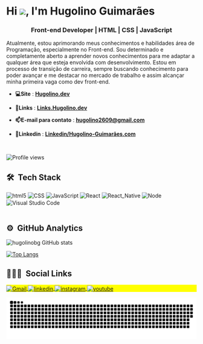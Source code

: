 <h1 align="left">Hi <img src="https://gist.githubusercontent.com/arunprakashpj/48aa20057048b46c6f9ba9d114a8b76f/raw/69a9d496f651091a509ea8d9913c4aef5c419afb/Hi.gif" width="30px">, I'm Hugolino Guimarães</h1>
<h3 align="center">Front-end Developer | HTML | CSS | JavaScript</h3>

Atualmente, estou aprimorando meus conhecimentos e habilidades área de Programação, especialmente no Front-end. Sou determinado e completamente aberto a aprender novos conhecimentos para me adaptar a qualquer área que esteja envolvida com desenvolvimento. Estou em processo de transição de carreira, sempre buscando conhecimento para poder avançar e me destacar no mercado de trabalho e assim alcançar minha primeira vaga como dev front-end.


- **💻Site** : **[Hugolino.dev](https://hugolino.dev)** 
- **🔗Links** : **[Links.Hugolino.dev](https://links.hugolino.dev)** 

- **📫E-mail para contato** : **hugolino2609@gmail.com** 
- **📄Linkedin** : **[Linkedin/Hugolino-Guimarães.com](https://linkedin.com/in/hugolino-guimarães-4b906b64)** 



<br />
<p align="left"> <img src="https://komarev.com/ghpvc/?username=hugolinobg&color=yellow" alt="Profile views" /> </p>


## 🛠 &nbsp;Tech Stack

<div>
<img align="center" alt="html5" src="https://img.shields.io/badge/-HTML-05122A?style=flat&logo=HTML5"/>
<img align="center" alt="CSS" src="https://img.shields.io/badge/-CSS-05122A?style=flat&logo=CSS3&logoColor=1572B6"/>
<img align="center" alt="JavaScript" src="https://img.shields.io/badge/-JavaScript-05122A?style=flat&logo=javascript"/>
<img align="center" alt="React" src="https://img.shields.io/badge/-React-05122A?style=flat&logo=react"/>
<img align="center" alt="React_Native" src="https://img.shields.io/badge/React_Native-05122A?style=flat&logo=react"/>
<img align="center" alt="Node" src="https://img.shields.io/badge/-Node.js-05122A?style=flat&logo=node.js"/>
<img align="center" alt="Visual Studio Code" src="https://img.shields.io/badge/-Visual%20Studio%20Code-05122A?style=flat&logo=visual-studio-code&logoColor=007ACC"/>


<div>
  <br />
  
## ⚙️ &nbsp;GitHub Analytics

![hugolinobg GitHub stats](https://github-readme-stats.vercel.app/api?username=hugolinobg&show_icons=true&theme=radical)

[![Top Langs](https://github-readme-stats.vercel.app/api/top-langs/?username=hugolinobg&layout=compact&theme=radical)](https://github.com/hugolinobg/github-readme-stats)

  

## 👨🏽‍🦲 &nbsp;Social Links
  
</div>
<p align="left" style="background:yellow">

<a href="mailto:hugolino2609@gmail.com">
  <img align="center" alt="Gmail" src="https://img.shields.io/badge/-hugolino-05122A?style=flat&logo=gmail"/>
</a>
<a href="https://linkedin.com/in/hugolino-guimarães-4b906b64" target="_blank" rel="noopener noreferrer">
  <img align="center" src="https://img.shields.io/badge/-hugolino-05122A?style=flat&logo=linkedin" alt="linkedin"/>
</a>
<a href="https://www.instagram.com/hugolino.b.g" target="_blank" rel="noopener noreferrer">
 <img align="center" src="https://img.shields.io/badge/-hugolino-05122A?style=flat&logo=instagram" alt="instagram"/>
</a>
<a href="https://youtube.com/@hugolinobg" target="_blank" rel="noopener noreferrer">
 <img align="center" src="https://img.shields.io/badge/-hugolino-05122A?style=flat&logo=youtube" alt="youtube"/>
 </a>

</p>
</div>


![Snake animation](https://raw.githubusercontent.com/hugolinobg/hugolinobg/output/github-contribution-grid-snake-dark.svg#gh-dark-mode-only)
